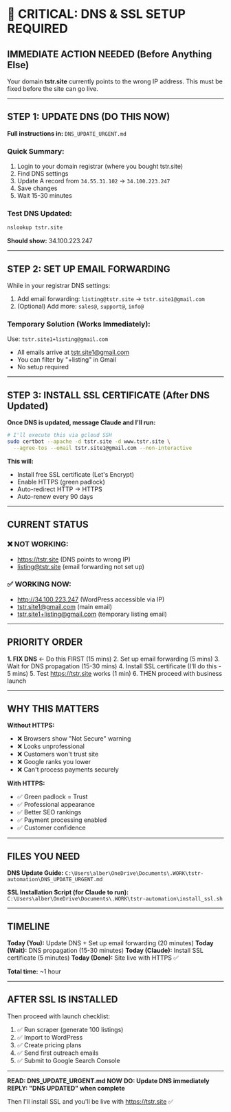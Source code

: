 # 🚨 CRITICAL: DNS & SSL SETUP REQUIRED

## IMMEDIATE ACTION NEEDED (Before Anything Else)

Your domain **tstr.site** currently points to the wrong IP address. This must be fixed before the site can go live.

---

## STEP 1: UPDATE DNS (DO THIS NOW)

**Full instructions in:** `DNS_UPDATE_URGENT.md`

### Quick Summary:
1. Login to your domain registrar (where you bought tstr.site)
2. Find DNS settings
3. Update A record from `34.55.31.102` → `34.100.223.247`
4. Save changes
5. Wait 15-30 minutes

### Test DNS Updated:
```bash
nslookup tstr.site
```
**Should show:** 34.100.223.247

---

## STEP 2: SET UP EMAIL FORWARDING

While in your registrar DNS settings:

1. Add email forwarding: `listing@tstr.site` → `tstr.site1@gmail.com`
2. (Optional) Add more: `sales@`, `support@`, `info@`

### Temporary Solution (Works Immediately):
Use: `tstr.site1+listing@gmail.com`
- All emails arrive at tstr.site1@gmail.com
- You can filter by "+listing" in Gmail
- No setup required

---

## STEP 3: INSTALL SSL CERTIFICATE (After DNS Updated)

**Once DNS is updated, message Claude and I'll run:**

```bash
# I'll execute this via gcloud SSH
sudo certbot --apache -d tstr.site -d www.tstr.site \
  --agree-tos --email tstr.site1@gmail.com --non-interactive
```

**This will:**
- Install free SSL certificate (Let's Encrypt)
- Enable HTTPS (green padlock)
- Auto-redirect HTTP → HTTPS
- Auto-renew every 90 days

---

## CURRENT STATUS

### ❌ NOT WORKING:
- https://tstr.site (DNS points to wrong IP)
- listing@tstr.site (email forwarding not set up)

### ✅ WORKING NOW:
- http://34.100.223.247 (WordPress accessible via IP)
- tstr.site1@gmail.com (main email)
- tstr.site1+listing@gmail.com (temporary listing email)

---

## PRIORITY ORDER

**1. FIX DNS** ← Do this FIRST (15 mins)
2. Set up email forwarding (5 mins)
3. Wait for DNS propagation (15-30 mins)
4. Install SSL certificate (I'll do this - 5 mins)
5. Test https://tstr.site works (1 min)
6. THEN proceed with business launch

---

## WHY THIS MATTERS

**Without HTTPS:**
- ❌ Browsers show "Not Secure" warning
- ❌ Looks unprofessional
- ❌ Customers won't trust site
- ❌ Google ranks you lower
- ❌ Can't process payments securely

**With HTTPS:**
- ✅ Green padlock = Trust
- ✅ Professional appearance
- ✅ Better SEO rankings
- ✅ Payment processing enabled
- ✅ Customer confidence

---

## FILES YOU NEED

**DNS Update Guide:**
`C:\Users\alber\OneDrive\Documents\.WORK\tstr-automation\DNS_UPDATE_URGENT.md`

**SSL Installation Script (for Claude to run):**
`C:\Users\alber\OneDrive\Documents\.WORK\tstr-automation\install_ssl.sh`

---

## TIMELINE

**Today (You):** Update DNS + Set up email forwarding (20 minutes)
**Today (Wait):** DNS propagation (15-30 minutes)
**Today (Claude):** Install SSL certificate (5 minutes)
**Today (Done):** Site live with HTTPS ✅

**Total time:** ~1 hour

---

## AFTER SSL IS INSTALLED

Then proceed with launch checklist:
1. ✅ Run scraper (generate 100 listings)
2. ✅ Import to WordPress
3. ✅ Create pricing plans
4. ✅ Send first outreach emails
5. ✅ Submit to Google Search Console

---

**READ: DNS_UPDATE_URGENT.md NOW**
**DO: Update DNS immediately**
**REPLY: "DNS UPDATED" when complete**

Then I'll install SSL and you'll be live with https://tstr.site ✅
